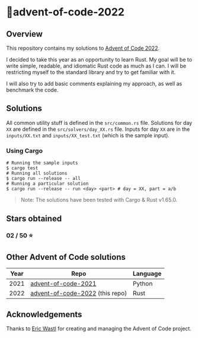 # :christmas_tree:advent-of-code-2022

## Overview

This repository contains my solutions to [Advent of Code 2022](https://adventofcode.com/2022).

I decided to take this year as an opportunity to learn Rust. My goal will be to write simple, readable, and idiomatic Rust code as much as I can.
I will be restricting myself to the standard library and try to get familiar with it.

I will also try to add basic comments explaining my approach, as well as benchmark the code.

## Solutions

All common utility stuff is defined in the `src/common.rs` file. Solutions for day `XX` are defined in the `src/solvers/day_XX.rs` file. Inputs
for day `XX` are in the `inputs/XX.txt` and `inputs/XX_test.txt` (which is the sample input).

### Using Cargo

```shell
# Running the sample inputs
$ cargo test
# Running all solutions
$ cargo run --release -- all
# Running a particular solution
$ cargo run --release -- run <day> <part> # day = XX, part = a/b
```

> Note: The solutions have been tested with Cargo & Rust v1.65.0.

## Stars obtained

### 02 / 50 :star:

## Other Advent of Code solutions

| Year | Repo | Language |
| ---- | ---- | -------- |
| 2021 | [advent-of-code-2021](https://github.com/v-shenoy/advent-of-code-2021) | Python |
| 2022 | [advent-of-code-2022](https://github.com/v-shenoy/advent-of-code-2022) (this repo) | Rust |


## Acknowledgements

Thanks to [Eric Wastl](https://github.com/topaz) for creating and managing the Advent of Code project.
